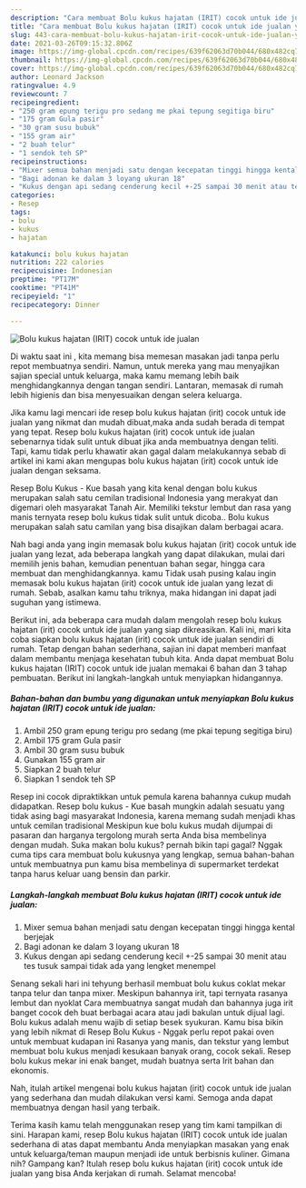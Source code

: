 ```yaml
---
description: "Cara membuat Bolu kukus hajatan (IRIT) cocok untuk ide jualan yang enak Untuk Jualan"
title: "Cara membuat Bolu kukus hajatan (IRIT) cocok untuk ide jualan yang enak Untuk Jualan"
slug: 443-cara-membuat-bolu-kukus-hajatan-irit-cocok-untuk-ide-jualan-yang-enak-untuk-jualan
date: 2021-03-26T09:15:32.806Z
image: https://img-global.cpcdn.com/recipes/639f62063d70b044/680x482cq70/bolu-kukus-hajatan-irit-cocok-untuk-ide-jualan-foto-resep-utama.jpg
thumbnail: https://img-global.cpcdn.com/recipes/639f62063d70b044/680x482cq70/bolu-kukus-hajatan-irit-cocok-untuk-ide-jualan-foto-resep-utama.jpg
cover: https://img-global.cpcdn.com/recipes/639f62063d70b044/680x482cq70/bolu-kukus-hajatan-irit-cocok-untuk-ide-jualan-foto-resep-utama.jpg
author: Leonard Jackson
ratingvalue: 4.9
reviewcount: 7
recipeingredient:
- "250 gram epung terigu pro sedang me pkai tepung segitiga biru"
- "175 gram Gula pasir"
- "30 gram susu bubuk"
- "155 gram air"
- "2 buah telur"
- "1 sendok teh SP"
recipeinstructions:
- "Mixer semua bahan menjadi satu dengan kecepatan tinggi hingga kental berjejak"
- "Bagi adonan ke dalam 3 loyang ukuran 18"
- "Kukus dengan api sedang cenderung kecil +-25 sampai 30 menit atau tes tusuk sampai tidak ada yang lengket menempel"
categories:
- Resep
tags:
- bolu
- kukus
- hajatan

katakunci: bolu kukus hajatan 
nutrition: 222 calories
recipecuisine: Indonesian
preptime: "PT17M"
cooktime: "PT41M"
recipeyield: "1"
recipecategory: Dinner

---
```



![Bolu kukus hajatan (IRIT) cocok untuk ide jualan](https://img-global.cpcdn.com/recipes/639f62063d70b044/680x482cq70/bolu-kukus-hajatan-irit-cocok-untuk-ide-jualan-foto-resep-utama.jpg)

Di waktu  saat ini , kita memang bisa memesan masakan jadi tanpa perlu repot membuatnya sendiri. Namun, untuk mereka yang mau menyajikan sajian special untuk keluarga, maka kamu memang lebih baik menghidangkannya dengan tangan sendiri. Lantaran, memasak di rumah lebih higienis dan bisa menyesuaikan dengan selera keluarga.

Jika kamu lagi mencari ide resep bolu kukus hajatan (irit) cocok untuk ide jualan yang nikmat dan mudah dibuat,maka anda sudah berada di tempat yang tepat. Resep bolu kukus hajatan (irit) cocok untuk ide jualan  sebenarnya tidak sulit untuk dibuat jika anda membuatnya dengan teliti. Tapi, kamu tidak perlu khawatir akan gagal dalam melakukannya 
sebab di artikel ini kami akan mengupas bolu kukus hajatan (irit) cocok untuk ide jualan dengan seksama.  

Resep Bolu Kukus - Kue basah yang kita kenal dengan bolu kukus merupakan salah satu cemilan tradisional Indonesia yang merakyat dan digemari oleh masyarakat Tanah Air. Memiliki tekstur lembut dan rasa yang manis ternyata resep bolu kukus tidak sulit untuk dicoba.. Bolu kukus merupakan salah satu camilan yang bisa disajikan dalam berbagai acara.

Nah bagi anda yang ingin memasak bolu kukus hajatan (irit) cocok untuk ide jualan yang lezat, ada beberapa langkah yang dapat dilakukan, mulai dari memilih jenis bahan, kemudian penentuan bahan segar, hingga cara membuat dan menghidangkannya. kamu Tidak usah pusing kalau ingin memasak bolu kukus hajatan (irit) cocok untuk ide jualan yang lezat di rumah. Sebab, asalkan kamu  tahu triknya, maka hidangan ini dapat jadi suguhan yang istimewa.

Berikut ini, ada beberapa cara mudah dalam mengolah resep bolu kukus hajatan (irit) cocok untuk ide jualan yang siap dikreasikan. Kali ini, mari kita coba siapkan bolu kukus hajatan (irit) cocok untuk ide jualan sendiri di rumah. Tetap dengan bahan sederhana, sajian ini dapat memberi manfaat dalam membantu menjaga kesehatan tubuh kita. Anda dapat membuat Bolu kukus hajatan (IRIT) cocok untuk ide jualan memakai 6 bahan dan 3 tahap pembuatan. Berikut ini langkah-langkah untuk menyiapkan hidangannya.

<!--inarticleads1-->

##### Bahan-bahan dan bumbu yang digunakan untuk menyiapkan Bolu kukus hajatan (IRIT) cocok untuk ide jualan:

1. Ambil 250 gram epung terigu pro sedang (me pkai tepung segitiga biru)
1. Ambil 175 gram Gula pasir
1. Ambil 30 gram susu bubuk
1. Gunakan 155 gram air
1. Siapkan 2 buah telur
1. Siapkan 1 sendok teh SP


Resep ini cocok dipraktikkan untuk pemula karena bahannya cukup mudah didapatkan. Resep bolu kukus - Kue basah mungkin adalah sesuatu yang tidak asing bagi masyarakat Indonesia, karena memang sudah menjadi khas untuk cemilan tradisional Meskipun kue bolu kukus mudah dijumpai di pasaran dan harganya tergolong murah serta Anda bisa membelinya dengan mudah. Suka makan bolu kukus? pernah bikin tapi gagal? Nggak cuma tips cara membuat bolu kukusnya yang lengkap, semua bahan-bahan untuk membuatnya pun kamu bisa membelinya di supermarket terdekat tanpa harus keluar uang bensin dan parkir. 

<!--inarticleads2-->

##### Langkah-langkah membuat Bolu kukus hajatan (IRIT) cocok untuk ide jualan:

1. Mixer semua bahan menjadi satu dengan kecepatan tinggi hingga kental berjejak
1. Bagi adonan ke dalam 3 loyang ukuran 18
1. Kukus dengan api sedang cenderung kecil +-25 sampai 30 menit atau tes tusuk sampai tidak ada yang lengket menempel


Senang sekali hari ini tehyung berhasil membuat bolu kukus coklat mekar tanpa telur dan tanpa mixer. Meskipun bahannya irit, tapi ternyata rasanya lembut dan nyoklat Cara membuatnya sangat mudah dan bahannya juga irit banget cocok deh buat berbagai acara atau jadi bakulan untuk dijual lagi. Bolu kukus adalah menu wajib di setiap besek syukuran. Kamu bisa bikin yang lebih nikmat di Resep Bolu Kukus - Nggak perlu repot pakai oven untuk membuat kudapan ini Rasanya yang manis, dan tekstur yang lembut membuat bolu kukus menjadi kesukaan banyak orang, cocok sekali. Resep bolu kukus mekar ini enak banget, mudah buatnya serta Irit bahan dan ekonomis. 

Nah, itulah artikel mengenai  bolu kukus hajatan (irit) cocok untuk ide jualan  yang sederhana dan mudah dilakukan versi kami. Semoga anda dapat membuatnya dengan hasil yang terbaik. 

Terima kasih kamu telah menggunakan resep yang tim kami tampilkan di sini. Harapan kami, resep  Bolu kukus hajatan (IRIT) cocok untuk ide jualan sederhana di atas dapat membantu Anda menyiapkan masakan yang enak untuk keluarga/teman maupun menjadi ide untuk berbisnis kuliner. Gimana nih? Gampang kan? Itulah resep bolu kukus hajatan (irit) cocok untuk ide jualan yang bisa Anda kerjakan di rumah. Selamat mencoba!

